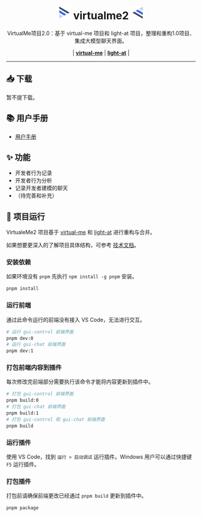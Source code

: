 <div align="center" >
    <!-- <img src="./assets/media/banner.png" /> -->
    <h1 align="center">
        <img src="./assets/icons/sidebar1.png" width="36px" height="36px"/>
        <span>virtualme2</span>
        <img src="./assets/icons/sidebar2.png" width="36px" height="36px"/>
    </h1>
    <p>VirtualMe项目2.0：基于 virtual-me 项目和 light-at 项目，整理和重构1.0项目、集成大模型聊天界面。</p>
    <p>
        | <a href="https://github.com/iseg-ide-sub1/virtual-me"><b>virtual-me</b></a>
        | <a href="https://github.com/HiMeditator/light-at"><b>light-at</b></a> |
    </p>
</div>

<hr>

## 📥 下载

暂不提下载。

## 📚 用户手册

- [用户手册](docs/user-manual_zh-cn.md)

## ✨ 功能

- 开发者行为记录
- 开发者行为分析
- 记录开发者建模的聊天
- （待完善和补充）

## 🚀 项目运行

VirtualeMe2 项目基于 [virtual-me](https://github.com/iseg-ide-sub1/virtual-me) 和 [light-at](https://github.com/HiMeditator/light-at) 进行重构与合并。

如果想要更深入的了解项目具体结构，可参考 [技术文档](./docs/technical/)。

### 安装依赖

如果环境没有 `pnpm` 先执行 `npm install -g pnpm` 安装。

```bash
pnpm install
```

### 运行前端

通过此命令运行的前端没有接入 VS Code，无法进行交互。

```bash
# 运行 gui-control 前端界面
pnpm dev:0
# 运行 gui-chat 前端界面
pnpm dev:1
```

### 打包前端内容到插件

每次修改完前端部分需要执行该命令才能将内容更新到插件中。

```bash
# 打包 gui-control 前端界面
pnpm build:0
# 打包 gui-chat 前端界面
pnpm build:1
# 打包 gui-control 和 gui-chat 前端界面
pnpm build
```

### 运行插件

使用 VS Code，找到 `运行 > 启动调试` 运行插件。Windows 用户可以通过快捷键 `F5` 运行插件。

### 打包插件

打包前请确保前端更改已经通过 `pnpm build` 更新到插件中。

```bash
pnpm package
```
